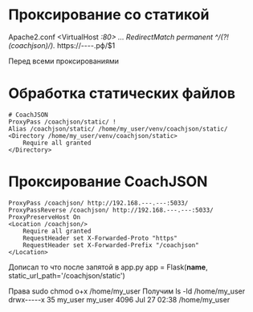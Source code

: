 # Проксирование со статикой

Apache2.conf
<VirtualHost *:80>
    ...
    RedirectMatch permanent ^/(?!(coachjson)/).* https://----.рф/$1
</VirtualHost>

Перед всеми проксированиями
# Обработка статических файлов
    # CoachJSON
    ProxyPass /coachjson/static/ !
    Alias /coachjson/static/ /home/my_user/venv/coachjson/static/
    <Directory /home/my_user/venv/coachjson/static>
        Require all granted
    </Directory>


# Проксирование CoachJSON
    ProxyPass /coachjson/ http://192.168.---.---:5033/
    ProxyPassReverse /coachjson/ http://192.168.---.---:5033/
    ProxyPreserveHost On
    <Location /coachjson/>
        Require all granted
        RequestHeader set X-Forwarded-Proto "https"
        RequestHeader set X-Forwarded-Prefix "/coachjson"
    </Location>

Дописал то что после запятой в app.py
app = Flask(__name__, static_url_path='/coachjson/static')


Права
sudo chmod o+x /home/my_user
Получим
ls -ld /home/my_user
drwx-----x 35 my_user my_user 4096 Jul 27 02:38 /home/my_user
